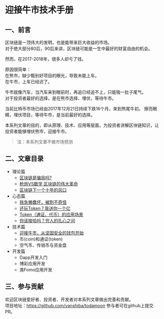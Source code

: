 # 迎接牛市技术手册

## 一、前言
区块链是一顶伟大的发明，也是能带来巨大收益的市场。  
对于绝大部分80后，90后来讲，区块链可能是一生中最好的财富自由的机会。  

然而，在2017-2018年，很多人却亏了钱。  

原因很简单：  
在熊市，缺少甄别好项目的眼光，导致未能上车。  
在牛市，上车已经迟了。  

牛市就像汽车，当汽车来到眼前时，再追已经追不上，只能吸一肚子尾气。  
对于投资者最好的选择，是在熊市选择、埋伏，等待牛市。  

当前比特币市场已经由2017年12月21日持续下跌16个月，来到熊尾牛初。 
擦亮眼睛，埋伏项目，等待牛市，是当前最好的选择。

本系列文章的目的，即从原理、技术、应用等层面，为投资者讲解区块链知识，让投资者能够埋伏熊市，迎接牛市。

> 注：本系列文章不做市场预测

## 二、文章目录
+ 理论篇
  - [ 区块链是骗局吗?](./区块链是骗局吗.md)
  - [枪炮VS数学 区块链的伟大革命](./枪炮VS数学　区块链的伟大革命.md)
  - [区块链下一个十年的风口](./区块链下一个十年的风口.md)
+ 心态篇
  - [贱急懒蠢坏，被割不奇怪](./贱急懒蠢坏，被割不奇怪.md)
  - [还玩Token？我送你一个亿](./还玩Token？我送你一个亿.md)
  - [Token（通证、代币）的应用场景](./Token（通证、代币）的应用场景.md)
  - [你该梭哈吗？穷人的扎心之问](./你该梭哈吗？穷人的扎心之问.md)
+ 技术篇
  - [迎接牛市，从坚固安全的钱包开始](./迎接牛市，从坚固安全的钱包开始.md)
  - 币(coin)和通证(token)
  - 空气币、传销币与资金盘
+ 开发篇
  - Dapp开发入门
  - 博彩应用开发
  - 类Fomo应用开发

## 三、参与贡献

欢迎区块链爱好者、投资者、开发者对本系列文章做出完善和贡献。  
项目地址：https://github.com/yanshiba/todamoon
参与者可在github上提交PR。
